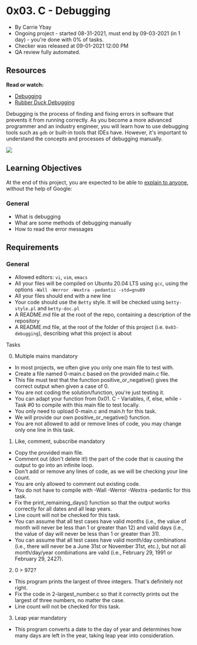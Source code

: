 0x03. C - Debugging
===================

-   By Carrie Ybay
-   Ongoing project - started 08-31-2021, must end by 09-03-2021 (in 1 day) - you're done with 0% of tasks.
-   Checker was released at 09-01-2021 12:00 PM
-   QA review fully automated.

Resources
---------

**Read or watch:**

-   [Debugging](https://alx-intranet.hbtn.io/rltoken/faGcpiJiejHH6GhqpmbhUw "Debugging")
-   [Rubber Duck Debugging](https://alx-intranet.hbtn.io/rltoken/RaecqJBNkmZ92vLMpNDuGg "Rubber Duck Debugging")

Debugging is the process of finding and fixing errors in software that prevents it from running correctly. As you become a more advanced programmer and an industry engineer, you will learn how to use debugging tools such as `gdb` or built-in tools that IDEs have. However, it's important to understand the concepts and processes of debugging manually.

![](https://s3.amazonaws.com/alx-intranet.hbtn.io/uploads/medias/2019/5/af682f2cbb6d73fd4e42.jpg?X-Amz-Algorithm=AWS4-HMAC-SHA256&X-Amz-Credential=AKIARDDGGGOU65GPZGY3%2F20210901%2Fus-east-1%2Fs3%2Faws4_request&X-Amz-Date=20210901T181220Z&X-Amz-Expires=86400&X-Amz-SignedHeaders=host&X-Amz-Signature=e1b094ca0dcfc4a561ddbf396c0224cdb014cb52c8d3d03efe6fc24e372e6573)

Learning Objectives
-------------------

At the end of this project, you are expected to be able to [explain to anyone](https://alx-intranet.hbtn.io/rltoken/fbQbYSz0Qxw5MEyb6yR05w "explain to anyone"), without the help of Google:

### General

-   What is debugging
-   What are some methods of debugging manually
-   How to read the error messages

Requirements
------------

### General

-   Allowed editors: `vi`, `vim`, `emacs`
-   All your files will be compiled on Ubuntu 20.04 LTS using `gcc`, using the options `-Wall -Werror -Wextra -pedantic -std=gnu89`
-   All your files should end with a new line
-   Your code should use the `Betty` style. It will be checked using `betty-style.pl` and `betty-doc.pl`
-   A README.md file at the root of the repo, containing a description of the repository
-   A README.md file, at the root of the folder of this project (i.e. `0x03-debugging`), describing what this project is about


Tasks

0. Multiple mains
mandatory
- In most projects, we often give you only one main file to test with.
- Create a file named 0-main.c based on the provided main.c file.
- This file must test that the function positive_or_negative() gives the correct output when given a case of 0.
- You are not coding the solution/function, you're just testing it.
- You can adapt your function from 0x01. C - Variables, if, else, while - Task #0 to compile with this main file to test locally.
- You only need to upload 0-main.c and main.h for this task.
- We will provide our own positive_or_negative() function.
- You are not allowed to add or remove lines of code, you may change only one line in this task.

1. Like, comment, subscribe
mandatory
- Copy the provided main file.
- Comment out (don't delete it!) the part of the code that is causing the output to go into an infinite loop.
- Don't add or remove any lines of code, as we will be checking your line count.
- You are only allowed to comment out existing code.
- You do not have to compile with -Wall -Werror -Wextra -pedantic for this task.
- Fix the print_remaining_days() function so that the output works correctly for all dates and all leap years.
- Line count will not be checked for this task.
- You can assume that all test cases have valid months (i.e., the value of month will never be less than 1 or greater than 12) and valid days (i.e., the value of day will never be less than 1 or greater than 31).
- You can assume that all test cases have valid month/day combinations (i.e., there will never be a June 31st or November 31st, etc.), but not all month/day/year combinations are valid (i.e., February 29, 1991 or February 29, 2427).

2. 0 > 972?
- This program prints the largest of three integers. That's definitely not right.
- Fix the code in 2-largest_number.c so that it correctly prints out the largest of three numbers, no matter the case.
- Line count will not be checked for this task.

3. Leap year
mandatory
- This program converts a date to the day of year and determines how many days are left in the year, taking leap year into consideration.
